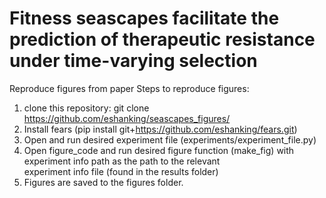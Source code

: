 # Fitness seascapes facilitate the prediction of therapeutic resistance under time-varying selection
Reproduce figures from paper
Steps to reproduce figures: 

1. clone this repository: git clone https://github.com/eshanking/seascapes_figures/
2. Install fears (pip install git+https://github.com/eshanking/fears.git)
3. Open and run desired experiment file (experiments/experiment_file.py)
4. Open figure_code and run desired figure function (make_fig) with experiment info path as the path to the relevant     
   experiment info file (found in the results folder)
5. Figures are saved to the figures folder.